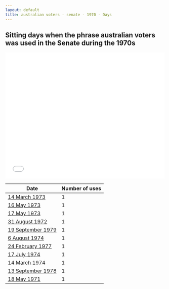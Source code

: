 ```yaml
---
layout: default
title: australian voters - senate - 1970 - Days
---
```

## Sitting days when the phrase **australian voters** was used in the Senate during the 1970s

<iframe width="100%" height="400" frameborder="0" scrolling="no" src="//plot.ly/~wragge/2051.embed"></iframe>

| Date | Number of uses |
|--------------|----------------|
|[14 March 1973](https://historichansard.net/senate/1973/19730314_senate_28_s55/)|1|
|[16 May 1973](https://historichansard.net/senate/1973/19730516_senate_28_s56/)|1|
|[17 May 1973](https://historichansard.net/senate/1973/19730517_senate_28_s56/)|1|
|[31 August 1972](https://historichansard.net/senate/1972/19720831_senate_27_s53/)|1|
|[19 September 1979](https://historichansard.net/senate/1979/19790919_senate_31_s82/)|1|
|[6 August 1974](https://historichansard.net/senate/1974/19740806_senate_29_s60/)|1|
|[24 February 1977](https://historichansard.net/senate/1977/19770224_senate_30_s71/)|1|
|[17 July 1974](https://historichansard.net/senate/1974/19740717_senate_29_s60/)|1|
|[14 March 1974](https://historichansard.net/senate/1974/19740314_senate_28_s59/)|1|
|[13 September 1978](https://historichansard.net/senate/1978/19780913_senate_31_s78/)|1|
|[18 May 1971](https://historichansard.net/senate/1971/19710518_senate_27_s48/)|1|
